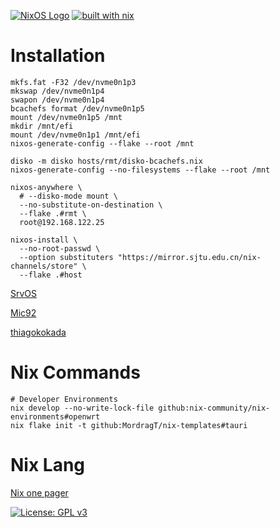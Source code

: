 [![NixOS Logo](https://img.shields.io/badge/NixOS-white?style=plat-square&logo=nixos&logoColor=5277C3)](https://shields.io)
[![built with nix](https://img.shields.io/static/v1?logo=nixos&logoColor=white&label=&message=Built%20with%20Nix&color=41439a)](https://builtwithnix.org)

# Installation

```shell
mkfs.fat -F32 /dev/nvme0n1p3
mkswap /dev/nvme0n1p4
swapon /dev/nvme0n1p4
bcachefs format /dev/nvme0n1p5
mount /dev/nvme0n1p5 /mnt
mkdir /mnt/efi
mount /dev/nvme0n1p1 /mnt/efi
nixos-generate-config --flake --root /mnt

disko -m disko hosts/rmt/disko-bcachefs.nix
nixos-generate-config --no-filesystems --flake --root /mnt

nixos-anywhere \
  # --disko-mode mount \
  --no-substitute-on-destination \
  --flake .#rmt \
  root@192.168.122.25

nixos-install \
  --no-root-passwd \
  --option substituters "https://mirror.sjtu.edu.cn/nix-channels/store" \
  --flake .#host
```

[SrvOS](https://github.com/nix-community/srvos)

[Mic92](https://github.com/Mic92/dotfiles)

[thiagokokada](https://github.com/thiagokokada/nix-configs)

# Nix Commands

```shell
# Developer Environments
nix develop --no-write-lock-file github:nix-community/nix-environments#openwrt
nix flake init -t github:MordragT/nix-templates#tauri
```

# Nix Lang

<!-- <img src="https://raw.githubusercontent.com/NixOS/nixos-artwork/master/logo/nix-snowflake.svg" align="right" alt="Nix logo" width="150"> -->

[Nix one pager](https://github.com/tazjin/nix-1p)

[![License: GPL v3](https://img.shields.io/badge/License-GPL%20v3-blue.svg)](http://www.gnu.org/licenses/gpl-3.0)

